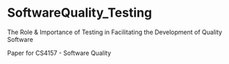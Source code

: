 # SoftwareQuality_Testing
The Role &amp; Importance of Testing in Facilitating the Development of Quality Software

Paper for CS4157 - Software Quality
